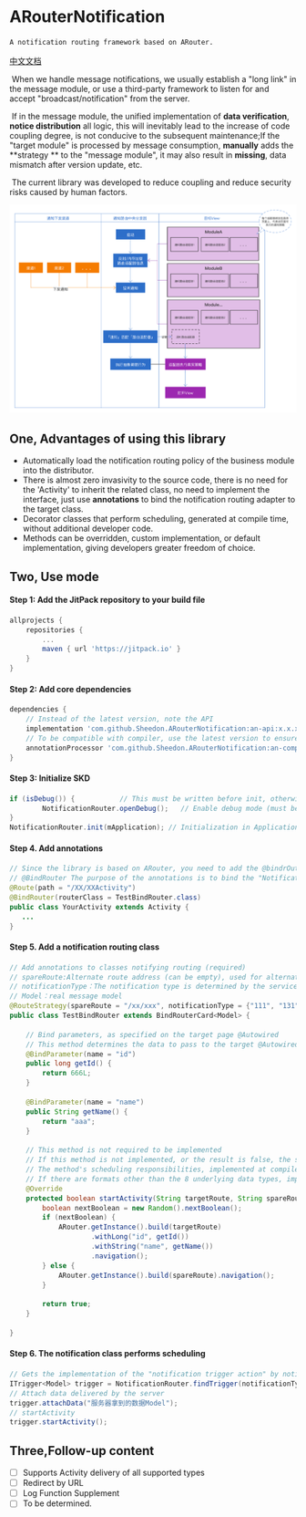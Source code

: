 # ARouterNotification
```tex
A notification routing framework based on ARouter.
```
[中文文档](https://github.com/Sheedon/ARouterNotification/blob/master/README_CN.md)

​		When we handle message notifications, we usually establish a "long link" in the message module, or use a third-party framework to listen for and accept "broadcast/notification" from the server. 

​		If in the message module, the unified implementation of **data verification**, **notice distribution** all logic, this will inevitably lead to the increase of code coupling degree, is not conducive to the subsequent maintenance;If the "target module" is processed by message consumption, **manually** adds the **strategy ** to the "message module", it may also result in **missing**, data mismatch after version update, etc.

​		The current library was developed to reduce coupling and reduce security risks caused by human factors.

![通知路由](https://github.com/Sheedon/ARouterNotification/blob/master/image/%E9%80%9A%E7%9F%A5%E8%A1%8C%E4%B8%BA%E6%B5%81%E7%A8%8B.png?raw=true)

## One, Advantages of using this library

- Automatically load the notification routing policy of the business module into the distributor.
- There is almost zero invasivity to the source code, there is no need for the 'Activity' to inherit the related class, no need to implement the interface, just use **annotations** to bind the notification routing adapter to the target class.
- Decorator classes that perform scheduling, generated at compile time, without additional developer code.
- Methods can be overridden, custom implementation, or default implementation, giving developers greater freedom of choice.



## Two, Use mode

#### Step 1: Add the JitPack repository to your build file

```groovy
allprojects {
    repositories {
        ...
        maven { url 'https://jitpack.io' }
    }
}
```

#### Step 2: Add core dependencies

```groovy
dependencies {
  	// Instead of the latest version, note the API
    implementation 'com.github.Sheedon.ARouterNotification:an-api:x.x.x'
  	// To be compatible with compiler, use the latest version to ensure compatibility
  	annotationProcessor 'com.github.Sheedon.ARouterNotification:an-compiler:x.x.x'
}
```

#### Step 3: Initialize SKD

```java
if (isDebug()) {           // This must be written before init, otherwise these configurations will not be valid during init
		NotificationRouter.openDebug();   // Enable debug mode (must be enabled if running in InstantRun mode! The online version needs to be closed, otherwise there is a security risk).
}
NotificationRouter.init(mApplication); // Initialization in Application is recommended as early as possible
```

#### Step 4. Add annotations

```java
// Since the library is based on ARouter, you need to add the @bindrOuter annotation on top of ARouter
// @BindRouter The purpose of the annotations is to bind the "Notification routing Adapter class"
@Route(path = "/XX/XXActivity")
@BindRouter(routerClass = TestBindRouter.class)
public class YourActivity extends Activity {
   ...
}
```

#### Step 5. Add a notification routing class

```java
// Add annotations to classes notifying routing (required)
// spareRoute:Alternate route address (can be empty), used for alternate pages after the destination route cannot be satisfied
// notificationType：The notification type is determined by the service. There must be at least one notification type
// Model：real message model
@RouteStrategy(spareRoute = "/xx/xxx", notificationType = {"111", "131"})
public class TestBindRouter extends BindRouterCard<Model> {

  	// Bind parameters, as specified on the target page @Autowired
  	// This method determines the data to pass to the target @Autowired
    @BindParameter(name = "id")
    public long getId() {
        return 666L;
    }

    @BindParameter(name = "name")
    public String getName() {
        return "aaa";
    }

  	// This method is not required to be implemented
  	// If this method is not implemented, or the result is false, the schedule that automatically matches the content of the passed data is invoked by default ARouter.getInstance().build()...
  	// The method's scheduling responsibilities, implemented at compile time, currently support only 8 basic data types.
  	// If there are formats other than the 8 underlying data types, implement this method and return true
    @Override
    protected boolean startActivity(String targetRoute, String spareRoute) {
        boolean nextBoolean = new Random().nextBoolean();
        if (nextBoolean) {
            ARouter.getInstance().build(targetRoute)
                    .withLong("id", getId())
                    .withString("name", getName())
                    .navigation();
        } else {
            ARouter.getInstance().build(spareRoute).navigation();
        }

        return true;
    }

}
```

#### Step 6. The notification class performs scheduling

```java
// Gets the implementation of the "notification trigger action" by notification type
ITrigger<Model> trigger = NotificationRouter.findTrigger(notificationType);
// Attach data delivered by the server
trigger.attachData("服务器拿到的数据Model");
// startActivity
trigger.startActivity();
```



## Three,Follow-up content

- [ ] Supports Activity delivery of all supported types
- [ ] Redirect by URL
- [ ] Log Function Supplement
- [ ] To be determined.
